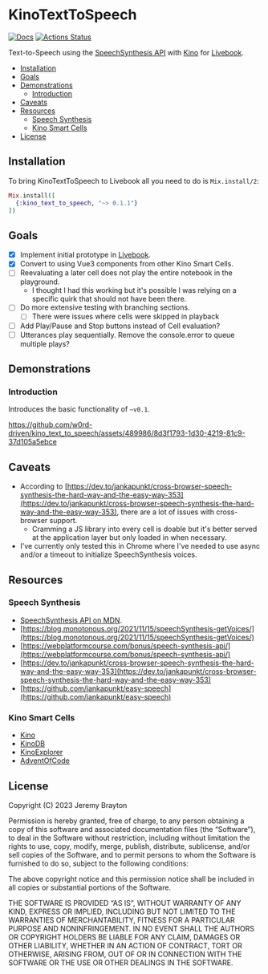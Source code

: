 # KinoTextToSpeech

[![Docs](https://img.shields.io/badge/hex.pm-docs-8e7ce6.svg)](https://hexdocs.pm/kino_text_to_speech)
[![Actions Status](https://github.com/w0rd-driven/kino_text_to_speech/workflows/Test/badge.svg)](https://github.com/w0rd-driven/kino_text_to_speech/actions)

Text-to-Speech using the [SpeechSynthesis API](https://developer.mozilla.org/en-US/docs/Web/API/SpeechSynthesis)
with [Kino](https://github.com/livebook-dev/kino)
for [Livebook](https://github.com/livebook-dev/livebook).

* [Installation](#installation)
* [Goals](#goals)
* [Demonstrations](#demonstrations)
    * [Introduction](#introduction)
* [Caveats](#caveats)
* [Resources](#resources)
    * [Speech Synthesis](#speech-synthesis)
    * [Kino Smart Cells](#kino-smart-cells)
* [License](#license)

## Installation

To bring KinoTextToSpeech to Livebook all you need to do is `Mix.install/2`:

```elixir
Mix.install([
  {:kino_text_to_speech, "~> 0.1.1"}
])
```

## Goals

* [x] Implement initial prototype in [Livebook](notebooks/prototype.livemd).
* [x] Convert to using Vue3 components from other Kino Smart Cells.
* [ ] Reevaluating a later cell does not play the entire notebook in the playground.
    * I thought I had this working but it's possible I was relying on a specific quirk that should not have been there.
* [ ] Do more extensive testing with branching sections.
    * [ ] There were issues where cells were skipped in playback
* [ ] Add Play/Pause and Stop buttons instead of Cell evaluation?
* [ ] Utterances play sequentially. Remove the console.error to queue multiple plays?

## Demonstrations

### Introduction

Introduces the basic functionality of `~v0.1`.

https://github.com/w0rd-driven/kino_text_to_speech/assets/489986/8d3f1793-1d30-4219-81c9-37d105a5ebce

## Caveats

* According to [https://dev.to/jankapunkt/cross-browser-speech-synthesis-the-hard-way-and-the-easy-way-353](https://dev.to/jankapunkt/cross-browser-speech-synthesis-the-hard-way-and-the-easy-way-353), there are a lot of issues with cross-browser support.
    * Cramming a JS library into every cell is doable but it's better served at the application layer but only loaded in when necessary.
* I've currently only tested this in Chrome where I've needed to use async and/or a timeout to initialize SpeechSynthesis voices.

## Resources

### Speech Synthesis

* [SpeechSynthesis API on MDN](https://developer.mozilla.org/en-US/docs/Web/API/SpeechSynthesis).
* [https://blog.monotonous.org/2021/11/15/speechSynthesis-getVoices/](https://blog.monotonous.org/2021/11/15/speechSynthesis-getVoices/)
* [https://webplatformcourse.com/bonus/speech-synthesis-api/](https://webplatformcourse.com/bonus/speech-synthesis-api/)
* [https://dev.to/jankapunkt/cross-browser-speech-synthesis-the-hard-way-and-the-easy-way-353](https://dev.to/jankapunkt/cross-browser-speech-synthesis-the-hard-way-and-the-easy-way-353)
* [https://github.com/jankapunkt/easy-speech](https://github.com/jankapunkt/easy-speech)

### Kino Smart Cells

* [Kino](https://github.com/livebook-dev/kino)
* [KinoDB](https://github.com/livebook-dev/kino_db/)
* [KinoExplorer](https://github.com/livebook-dev/kino_explorer)
* [AdventOfCode](https://github.com/nettinho/smaoc/)

## License

Copyright (C) 2023 Jeremy Brayton

Permission is hereby granted, free of charge, to any person obtaining a copy
of this software and associated documentation files (the “Software”), to deal
in the Software without restriction, including without limitation the rights
to use, copy, modify, merge, publish, distribute, sublicense, and/or sell copies
of the Software, and to permit persons to whom the Software is furnished to do
so, subject to the following conditions:

The above copyright notice and this permission notice shall be included in all
copies or substantial portions of the Software.

THE SOFTWARE IS PROVIDED “AS IS”, WITHOUT WARRANTY OF ANY KIND, EXPRESS OR IMPLIED,
INCLUDING BUT NOT LIMITED TO THE WARRANTIES OF MERCHANTABILITY, FITNESS FOR A
PARTICULAR PURPOSE AND NONINFRINGEMENT. IN NO EVENT SHALL THE AUTHORS OR COPYRIGHT
HOLDERS BE LIABLE FOR ANY CLAIM, DAMAGES OR OTHER LIABILITY, WHETHER IN AN ACTION
OF CONTRACT, TORT OR OTHERWISE, ARISING FROM, OUT OF OR IN CONNECTION WITH THE
SOFTWARE OR THE USE OR OTHER DEALINGS IN THE SOFTWARE.

